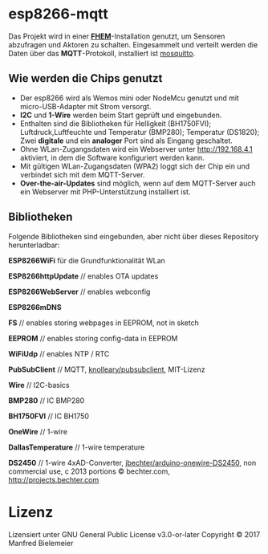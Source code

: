 
# esp8266-mqtt
Das Projekt wird in einer **[FHEM](https://fhem.de/fhem_DE.html)**-Installation genutzt, um Sensoren abzufragen und Aktoren zu schalten. Eingesammelt und verteilt werden die Daten über das **MQTT**-Protokoll, installiert ist [mosquitto](https://mosquitto.org/).
## Wie werden die Chips genutzt
 - Der esp8266 wird als Wemos mini oder NodeMcu genutzt und mit micro-USB-Adapter mit Strom versorgt.
 - **I2C** und **1-Wire** werden beim Start geprüft und eingebunden. 
 - Enthalten sind die Bibliotheken für Helligkeit (BH1750FVI); Luftdruck,Luftfeuchte und Temperatur (BMP280); Temperatur (DS1820); Zwei **digitale** und ein **analoger** Port sind als Eingang geschaltet.
 - Ohne WLan-Zugangsdaten wird ein Webserver unter http://192.168.4.1 aktiviert, in dem die Software konfiguriert werden kann. 
 - Mit gültigen WLan-Zugangsdaten (WPA2) loggt sich der Chip ein und verbindet sich mit dem MQTT-Server.
 - **Over-the-air-Updates** sind möglich, wenn auf dem MQTT-Server auch ein Webserver mit PHP-Unterstützung installiert ist.
## Bibliotheken
Folgende Bibliotheken sind eingebunden, aber nicht über dieses Repository herunterladbar: 

 **ESP8266WiFi** für die Grundfunktionalität WLan
 
 **ESP8266httpUpdate** // enables OTA updates
 
 **ESP8266WebServer** // enables webconfig
 
 **ESP8266mDNS**
 
 **FS** // enables storing webpages in EEPROM, not in sketch
 
 **EEPROM** // enables storing config-data in EEPROM
 
 **WiFiUdp** // enables NTP / RTC

 **PubSubClient**  // MQTT, [knolleary/pubsubclient](https://github.com/knolleary/pubsubclient), MIT-Lizenz
 
 **Wire** // I2C-basics
 
 **BMP280** // IC BMP280
 
 **BH1750FVI** // IC BH1750
 
 **OneWire** // 1-wire
 
 **DallasTemperature** // 1-wire temperature
 
 **DS2450** // 1-wire 4xAD-Converter, [jbechter/arduino-onewire-DS2450](https://github.com/jbechter/arduino-onewire-DS2450), non commercial use, c 2013 portions © bechter.com, http://projects.bechter.com

# Lizenz
Lizensiert unter GNU General Public License v3.0-or-later
Copyright © 2017 Manfred Bielemeier 
